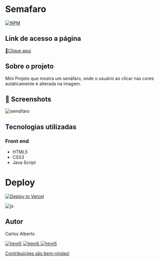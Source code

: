 # Semafaro



[![NPM](https://img.shields.io/npm/l/react)](https://github.com/carllos-alberto/Semafaro/blob/master/licence) 

## Link de acesso a página
<p><a href="https://mini-projeto-lamp.vercel.app/" target="_blank">🔗Clique aqui</a></p> 


## Sobre o projeto
Mini Projeto que mostra um senáfaro, onde o usuário ao clicar nas cores autáticamente é alterada na imagem. 

## 📌 Screenshots
![semáfaro](https://user-images.githubusercontent.com/81397233/233804665-e7b1ac0a-da92-4de4-853e-f9e575c9b330.png)

## Tecnologias utilizadas
### Front end
- HTML5  
- CSS3
- Java Script

# Deploy
[![Deploy to Vercel](https://vercel.com/button)](https://vercel.com/import/project?template=https://github.com/anuraghazra/github-readme-stats)

<img align="center" alt="js" src="https://img.shields.io/badge/Made%20for-VSCode-1f425f.svg" />

## Autor

Carlos Alberto
<div>
 <a href = "mailto:carllos.seg@gmail.com" target="_blank"><img align="center" alt="html5" src="https://img.shields.io/badge/Gmail-D14836?style=for-the-badge&logo=gmail&logoColor=white"/></a>
 <a href="https://www.linkedin.com/in/carlosalbertodesenvolvedorfrontend" target="_blank"><img align="center" alt="html5" src="https://img.shields.io/badge/LinkedIn-0077B5?style=for-the-badge&logo=linkedin&logoColor=white">
  <a href="https://github.com/carllos-alberto" target="_blank"><img align="center" alt="html5" src="https://img.shields.io/badge/GitHub-100000?style=for-the-badge&logo=github&logoColor=white">
</div>
  
   
   Contribuições são bem-vindas!

